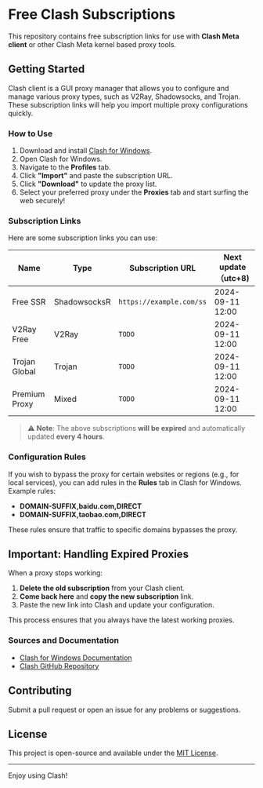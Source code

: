 # Free Clash Subscriptions

This repository contains free subscription links for use with **Clash Meta client** or other Clash Meta kernel based proxy tools.

## Getting Started

Clash client is a GUI proxy manager that allows you to configure and manage various proxy types, such as V2Ray, Shadowsocks, and Trojan. These subscription links will help you import multiple proxy configurations quickly.

### How to Use

1. Download and install [Clash for Windows](https://github.com/Fndroid/clash_for_windows_pkg/releases).
2. Open Clash for Windows.
3. Navigate to the **Profiles** tab.
4. Click **"Import"** and paste the subscription URL.
5. Click **"Download"** to update the proxy list.
6. Select your preferred proxy under the **Proxies** tab and start surfing the web securely!

### Subscription Links

Here are some subscription links you can use:

| Name          | Type         | Subscription URL | Next update（utc+8) |
| ------------- | ------------ | ---------------- |---------------- |
| Free SSR   | ShadowsocksR  | `https://example.com/ss`    | 2024-09-11 12:00|
| V2Ray Free    | V2Ray        | `TODO` | 2024-09-11 12:00|
| Trojan Global | Trojan       | `TODO`| 2024-09-11 12:00|
| Premium Proxy | Mixed        | `TODO` | 2024-09-11 12:00|

> ⚠️ **Note**: The above subscriptions **will be expired** and automatically updated **every 4 hours**.

### Configuration Rules

If you wish to bypass the proxy for certain websites or regions (e.g., for local services), you can add rules in the **Rules** tab in Clash for Windows. Example rules:
- **DOMAIN-SUFFIX,baidu.com,DIRECT**
- **DOMAIN-SUFFIX,taobao.com,DIRECT**

These rules ensure that traffic to specific domains bypasses the proxy.


## Important: Handling Expired Proxies

When a proxy stops working:
1. **Delete the old subscription** from your Clash client.
2. **Come back here** and **copy the new subscription** link.
3. Paste the new link into Clash and update your configuration.

This process ensures that you always have the latest working proxies.

### Sources and Documentation

- [Clash for Windows Documentation](https://docs.cfw.lbyczf.com/)
- [Clash GitHub Repository](https://github.com/Dreamacro/clash)

## Contributing

Submit a pull request or open an issue for any problems or suggestions.

## License

This project is open-source and available under the [MIT License](LICENSE).

---

Enjoy using Clash!
